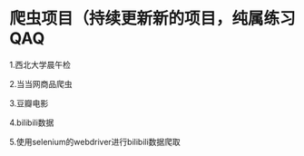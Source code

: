 # 爬虫项目（持续更新新的项目，纯属练习QAQ
1.西北大学晨午检

2.当当网商品爬虫

3.豆瓣电影

4.bilibili数据

5.使用selenium的webdriver进行bilibili数据爬取
